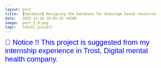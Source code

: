 ```yaml
---
layout: post
title:  [Database] Designing the Database for Knowlege based resources
date:   2022-12-20 18:05:55 +0300
image:  post_5_0.png
tags:   School_project 
---
```




<div class="notice--yellow">
   <span style="font-size: 24px; color: blue; font-family: Arial;">
      💜 Notice !! 
      This project is suggested from my internship experience in Trost, Digital mental health company.  
   </span>
</div>
